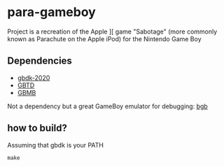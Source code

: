 # para-gameboy

Project is a recreation of the Apple ][ game "Sabotage" (more commonly known as Parachute on the Apple iPod) for the Nintendo Game Boy

## Dependencies

- [gbdk-2020](https://github.com/Zal0/gbdk-2020)
- [GBTD](http://www.devrs.com/gb/hmgd/gbtd.html)
- [GBMB](http://www.devrs.com/gb/hmgd/gbmb.html)

Not a dependency but a great GameBoy emulator for debugging: [bgb](http://bgb.bircd.org/)

## how to build?

Assuming that gbdk is your PATH

`make`
